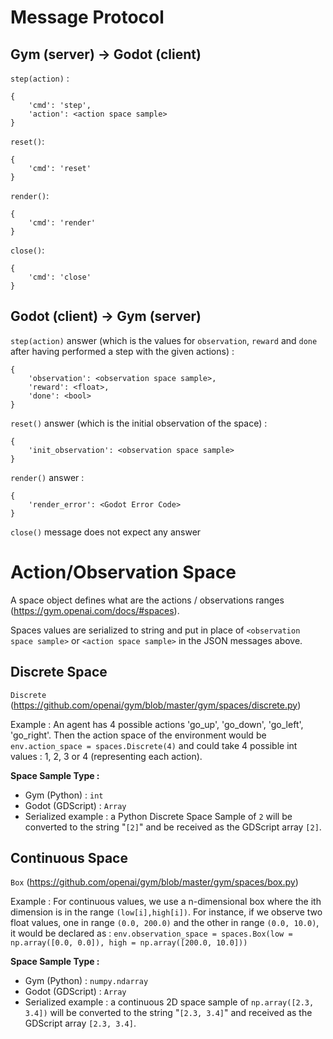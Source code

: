 # Message Protocol

## Gym (server) -> Godot (client)

`step(action)` :

	{
		'cmd': 'step',
		'action': <action space sample>
	}

`reset()`:

	{
		'cmd': 'reset'
	}

`render()`:

	{
		'cmd': 'render'
	}

`close()`:

	{
		'cmd': 'close'
	}

## Godot (client) -> Gym (server)

`step(action)` answer (which is the values for `observation`,
`reward` and `done` after having performed a step with the given
actions) :

	{
		'observation': <observation space sample>,
		'reward': <float>,
		'done': <bool>
	}

`reset()` answer (which is the initial observation of the space) :

	{
		'init_observation': <observation space sample>
	}

`render()` answer :

	{
		'render_error': <Godot Error Code>
	}

`close()` message does not expect any answer

# Action/Observation Space

A space object defines what are the actions / observations ranges (https://gym.openai.com/docs/#spaces). 

Spaces values are serialized to string and put in place of  `<observation space sample>` or `<action space sample>` in the JSON messages above.

## Discrete Space

`Discrete` (https://github.com/openai/gym/blob/master/gym/spaces/discrete.py)

Example : An agent has 4 possible actions 'go_up', 'go_down', 'go_left', 'go_right'. Then the action space of the environment would be  `env.action_space = spaces.Discrete(4)` and could take 4 possible int values : 1, 2, 3 or 4 (representing each action).

**Space Sample Type :**

- Gym (Python) : `int`
- Godot (GDScript) : `Array`
- Serialized example : a Python Discrete Space Sample of `2` will be converted to the string "`[2]`" and be received as the GDScript array `[2]`.


## Continuous Space

`Box` (https://github.com/openai/gym/blob/master/gym/spaces/box.py)

Example : For continuous values, we use a n-dimensional box where the ith dimension is in the range `(low[i],high[i])`. For instance, if we observe two float values, one in range `(0.0, 200.0)` and the other in range `(0.0, 10.0)`, it would be declared as : `env.observation_space = spaces.Box(low = np.array([0.0, 0.0]), high = np.array([200.0, 10.0]))`

**Space Sample Type :**

- Gym (Python) : `numpy.ndarray`
- Godot (GDScript) : `Array`
- Serialized example : a continuous 2D space sample of `np.array([2.3, 3.4])` will be converted to the string "`[2.3, 3.4]`" and received as the GDScript array `[2.3, 3.4]`.